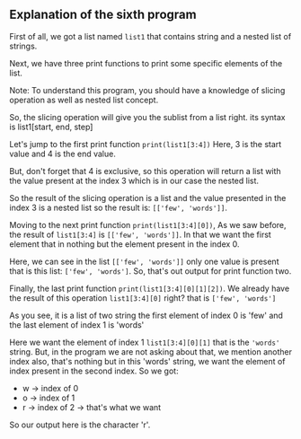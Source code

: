 ## Explanation of the sixth program

First of all, we got a list named `list1` that contains string and a nested list of strings.

Next, we have three print functions to print some specific elements of the list.

Note: To understand this program, you should have a knowledge of slicing operation as well as nested list concept.

So, the slicing operation will give you the sublist from a list right. its syntax is list1[start, end, step]


Let's jump to the first print function `print(list1[3:4])`
Here, 3 is the start value and 4 is the end value.

But, don't forget that 4 is exclusive, so this operation will return a list with the value present at the index 3 which is in our case the nested list.

So the result of the slicing operation is a list and the value presented in the index 3 is a nested list so the result is: `[['few', 'words']]`.


Moving to the next print function `print(list1[3:4][0])`, As we saw before, the result of `list1[3:4]` is `[['few', 'words']]`. In that we want the first element that in nothing but the element present in the index 0.

Here, we can see in the list `[['few', 'words']]` only one value is present that is this list: `['few', 'words']`. So, that's out output for print function two.

Finally, the last print function `print(list1[3:4][0][1][2])`.
We already have the result of this operation `list1[3:4][0]` right? that is `['few', 'words']`

As you see, it is a list of two string the first element of index 0 is 'few' and the last element of index 1 is 'words'

Here we want the element of index 1 `list1[3:4][0][1]` that is the `'words'` string. But, in the program we are not asking about that, we mention another index also, that's nothing but in this 'words' string, we want the element of index present in the second index. So we got:
* w -> index of 0
* o -> index of 1
* r -> index of 2 -> that's what we want

So our output here is the character 'r'.